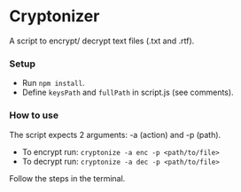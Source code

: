 # Cryptonizer

A script to encrypt/ decrypt text files (.txt and .rtf).

### Setup

- Run `npm install`.
- Define `keysPath` and `fullPath` in script.js (see comments).

### How to use

The script expects 2 arguments: -a (action) and -p (path).

- To encrypt run: `cryptonize -a enc -p <path/to/file>`
- To decrypt run: `cryptonize -a dec -p <path/to/file>`

Follow the steps in the terminal.
